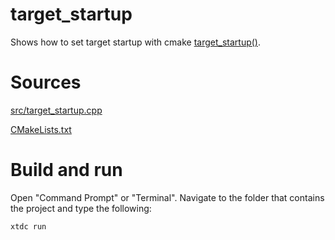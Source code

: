 # target_startup

Shows how to set target startup with cmake [target_startup()](https://codedocs.xyz/gammasoft71/xtd/_c_make_commands.html#TargetStartupSubSection).

# Sources

[src/target_startup.cpp](src/target_startup.cpp)

[CMakeLists.txt](CMakeLists.txt)

# Build and run

Open "Command Prompt" or "Terminal". Navigate to the folder that contains the project and type the following:

```shell
xtdc run
```
